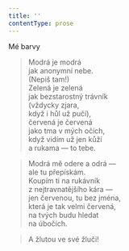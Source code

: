 ```yaml
---
title: ''
contentType: prose
---
```


Mé barvy

> Modrá je modrá  
> jak anonymní nebe.  
> (Nepiš tam!)  
> Zelená je zelená  
> jak bezstarostný trávník  
> (vždycky zjara,  
> když i hůl už pučí),  
> červená je červená  
> jako tma v mých očích,  
> když vidím už jen kůží  
> a rukama — to tebe.

> Modrá mě odere a odrá —  
> ale tu přepískám.  
> Koupím ti na rukávník  
> z nejtravnatějšího kára —  
> jen červenou, tu bez jména,  
> která je tak velmi červená,  
> na tvých budu hledat  
> na úbočích.

> A žlutou ve své žluči!
